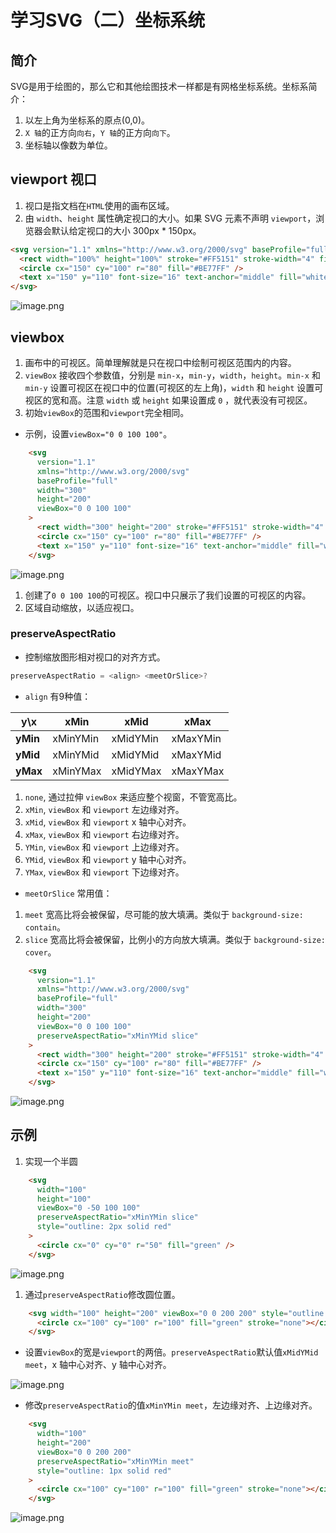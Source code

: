 # 学习SVG（二）坐标系统

## 简介

SVG是用于绘图的，那么它和其他绘图技术一样都是有网格坐标系统。坐标系简介：

1. 以左上角为坐标系的原点(0,0)。
2. `X 轴`的正方向`向右`，`Y 轴`的正方向`向下`。
3. 坐标轴以像数为单位。

## viewport 视口

1. 视口是指文档在`HTML`使用的画布区域。
2. 由 `width`、`height` 属性确定视口的大小。如果 SVG 元素不声明 `viewport`，浏览器会默认给定视口的大小 300px * 150px。

```html
<svg version="1.1" xmlns="http://www.w3.org/2000/svg" baseProfile="full">
  <rect width="100%" height="100%" stroke="#FF5151" stroke-width="4" fill="#FF8EFF" />
  <circle cx="150" cy="100" r="80" fill="#BE77FF" />
  <text x="150" y="110" font-size="16" text-anchor="middle" fill="white">你好</text>
</svg>
```

![image.png](./images/svg_2_1.jpg)

## viewbox

1. 画布中的可视区。简单理解就是只在视口中绘制可视区范围内的内容。
2. `viewBox` 接收四个参数值，分别是 `min-x`，`min-y`，`width`，`height`。`min-x` 和 `min-y` 设置可视区在视口中的位置(可视区的左上角)，`width` 和 `height` 设置可视区的宽和高。注意 `width` 或 `height` 如果设置成 `0` ，就代表没有可视区。
3. 初始`viewBox`的范围和`viewport`完全相同。

- 示例，设置`viewBox="0 0 100 100"`。

```html
    <svg
      version="1.1"
      xmlns="http://www.w3.org/2000/svg"
      baseProfile="full"
      width="300"
      height="200"
      viewBox="0 0 100 100"
    >
      <rect width="300" height="200" stroke="#FF5151" stroke-width="4" fill="#FF8EFF" />
      <circle cx="150" cy="100" r="80" fill="#BE77FF" />
      <text x="150" y="110" font-size="16" text-anchor="middle" fill="white">你好</text>
    </svg>
```

![image.png](./images/svg_2_2.jpg)

1. 创建了`0 0 100 100`的可视区。视口中只展示了我们设置的可视区的内容。
2. 区域自动缩放，以适应视口。

### preserveAspectRatio

- 控制缩放图形相对视口的对齐方式。

```js
preserveAspectRatio = <align> <meetOrSlice>?
```

- `align` 有9种值：

| y\x      | xMin     | xMid     | xMax     |
| -------- | -------- | -------- | -------- |
| **yMin** | xMinYMin | xMidYMin | xMaxYMin |
| **yMid** | xMinYMid | xMidYMid | xMaxYMid |
| **yMax** | xMinYMax | xMidYMax | xMaxYMax |

1. `none`,  通过拉伸 `viewBox` 来适应整个视窗，不管宽高比。
2. `xMin`,  `viewBox` 和 `viewport` 左边缘对齐。
3. `xMid`,  `viewBox` 和 `viewport` x 轴中心对齐。
4. `xMax`,  `viewBox` 和 `viewport` 右边缘对齐。
5. `YMin`,  `viewBox` 和 `viewport` 上边缘对齐。
6. `YMid`,  `viewBox` 和 `viewport` y 轴中心对齐。
7. `YMax`,  `viewBox` 和 `viewport` 下边缘对齐。

- `meetOrSlice` 常用值：

1. `meet` 宽高比将会被保留，尽可能的放大填满。类似于 `background-size: contain`。
2. `slice` 宽高比将会被保留，比例小的方向放大填满。类似于 `background-size: cover`。

```html
    <svg
      version="1.1"
      xmlns="http://www.w3.org/2000/svg"
      baseProfile="full"
      width="300"
      height="200"
      viewBox="0 0 100 100"
      preserveAspectRatio="xMinYMid slice"
    >
      <rect width="300" height="200" stroke="#FF5151" stroke-width="4" fill="#FF8EFF" />
      <circle cx="150" cy="100" r="80" fill="#BE77FF" />
      <text x="150" y="110" font-size="16" text-anchor="middle" fill="white">你好</text>
    </svg>
```

![image.png](./images/svg_2_3.jpg)

## 示例

1. 实现一个半圆

```html
    <svg
      width="100"
      height="100"
      viewBox="0 -50 100 100"
      preserveAspectRatio="xMinYMin slice"
      style="outline: 2px solid red"
    >
      <circle cx="0" cy="0" r="50" fill="green" />
    </svg>
```

![image.png](./images/svg_2_4.jpg)

1. 通过`preserveAspectRatio`修改圆位置。

```html
    <svg width="100" height="200" viewBox="0 0 200 200" style="outline: 1px solid red">
      <circle cx="100" cy="100" r="100" fill="green" stroke="none"></circle>
    </svg>
```

- 设置`viewBox`的宽是`viewport`的两倍。`preserveAspectRatio`默认值`xMidYMid meet`，x 轴中心对齐、y 轴中心对齐。

![image.png](./images/svg_2_5.jpg)

- 修改`preserveAspectRatio`的值`xMinYMin meet`，左边缘对齐、上边缘对齐。

```html
    <svg
      width="100"
      height="200"
      viewBox="0 0 200 200"
      preserveAspectRatio="xMinYMin meet"
      style="outline: 1px solid red"
    >
      <circle cx="100" cy="100" r="100" fill="green" stroke="none"></circle>
    </svg>
```

![image.png](./images/svg_2_6.jpg)